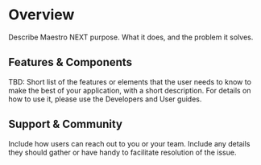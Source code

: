 # Overview
Describe Maestro NEXT purpose.
What it does, and the problem it solves.

## Features & Components

TBD: Short list of the features or elements that the user needs to know to make the best of your application, with a short description.
For details on how to use it, please use the Developers and User guides.

## Support & Community

Include how users can reach out to you or your team. Include any details they should gather or have handy to facilitate resolution of the issue.
